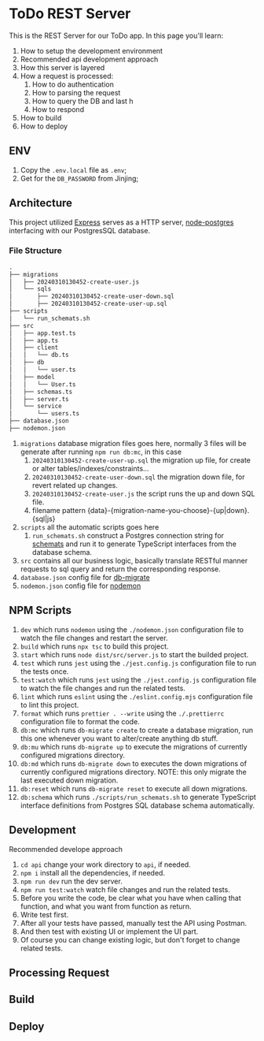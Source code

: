# ToDo REST Server

This is the REST Server for our ToDo app. In this page you'll learn:

1. How to setup the development environment
2. Recommended api development approach
3. How this server is layered
4. How a request is processed:
   1. How to do authentication
   2. How to parsing the request
   3. How to query the DB and last h
   4. How to respond
5. How to build
6. How to deploy

## ENV

1. Copy the `.env.local` file as `.env`;
2. Get for the `DB_PASSWORD` from Jinjing;

## Architecture

This project utilized [Express](https://expressjs.com/en/4x/api.html) serves as a HTTP server, [node-postgres](https://node-postgres.com/) interfacing with our PostgresSQL database.

### File Structure

```md
.
├── migrations
│   ├── 20240310130452-create-user.js
│   └── sqls
│       ├── 20240310130452-create-user-down.sql
│       ├── 20240310130452-create-user-up.sql
├── scripts
│   └── run_schemats.sh
├── src
│   ├── app.test.ts
│   ├── app.ts
│   ├── client
│   │   └── db.ts
│   ├── db
│   │   └── user.ts
│   ├── model
│   │   └── User.ts
│   ├── schemas.ts
│   ├── server.ts
│   └── service
│       └── users.ts
├── database.json
├── nodemon.json
```

1. `migrations` database migration files goes here, normally 3 files will be generate after running `npm run db:mc`, in this case
   1. `20240310130452-create-user-up.sql` the migration up file, for create or alter tables/indexes/constraints...
   2. `20240310130452-create-user-down.sql` the migration down file, for revert related up changes.
   3. `20240310130452-create-user.js` the script runs the up and down SQL file.
   4. filename pattern {data}-{migration-name-you-choose}-{up|down}.{sql|js}
2. `scripts` all the automatic scripts goes here
   1. `run_schemats.sh` construct a Postgres connection string for [schemats](https://github.com/vramework/schemats) and run it to generate TypeScript interfaces from the database schema.
3. `src` contains all our business logic, basically translate RESTful manner requests to sql query and return the corresponding response.
4. `database.json` config file for [db-migrate](https://github.com/db-migrate/node-db-migrate)
5. `nodemon.json` config file for [nodemon](https://nodemon.io/)

## NPM Scripts

1. `dev` which runs `nodemon` using the `./nodemon.json` configuration file to watch the file changes and restart the server.
2. `build` which runs `npx tsc` to build this project.
3. `start` which runs `node dist/src/server.js` to start the builded project.
4. `test` which runs `jest` using the `./jest.config.js` configuration file to run the tests once.
5. `test:watch` which runs `jest` using the `./jest.config.js` configuration file to watch the file changes and run the related tests.
6. `lint` which runs `eslint` using the `./eslint.config.mjs` configuration file to lint this project.
7. `format` which runs `prettier . --write` using the `./.prettierrc` configuration file to format the code.
8. `db:mc` which runs `db-migrate create` to create a database migration, run this one whenever you want to alter/create anything db stuff.
9. `db:mu` which runs `db-migrate up` to execute the migrations of currently configured migrations directory.
10. `db:md` which runs `db-migrate down` to executes the down migrations of currently configured migrations directory. NOTE: this only migrate the last executed down migration.
11. `db:reset` which runs `db-migrate reset` to execute all down migrations.
12. `db:schema` which runs `./scripts/run_schemats.sh` to generate TypeScript interface definitions from Postgres SQL database schema automatically.

## Development

Recommended develope approach

1. `cd api` change your work directory to `api`, if needed.
2. `npm i` install all the dependencies, if needed.
3. `npm run dev` run the dev server.
4. `npm run test:watch` watch file changes and run the related tests.
5. Before you write the code, be clear what you have when calling that function, and what you want from function as return.
6. Write test first.
7. After all your tests have passed, manually test the API using Postman.
8. And then test with existing UI or implement the UI part.
9. Of course you can change existing logic, but don't forget to change related tests.

## Processing Request

## Build

## Deploy
